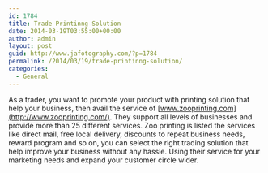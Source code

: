 ```yaml
---
id: 1784
title: Trade Printinng Solution
date: 2014-03-19T03:55:00+00:00
author: admin
layout: post
guid: http://www.jafotography.com/?p=1784
permalink: /2014/03/19/trade-printinng-solution/
categories:
  - General
---
```

As a trader, you want to promote your product with printing solution that help your business, then avail the service of [www.zooprinting.com](http://www.zooprinting.com/). They support all levels of businesses and provide more than 25 different services. Zoo printing is listed the services like direct mail, free local delivery, discounts to repeat business needs, reward program and so on, you can select the right trading solution that help improve your business without any hassle. Using their service for your marketing needs and expand your customer circle wider.